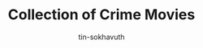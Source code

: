 ---
title: Collection of Crime Movies
categories: ['Chinese']
thumb: 'https://img.youtube.com/vi/d1a8vzI9fng/maxresdefault.jpg'
pudate: 2024-06-05T20:27:35
videos: 2024-06-05-20-25-57
author: tin-sokhavuth
---